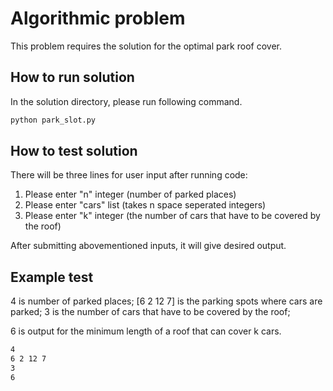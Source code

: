 # Algorithmic problem

This problem requires the solution for the optimal park roof cover.

## How to run solution

In the solution directory, please run following command.

```bash
python park_slot.py
```

## How to test solution

There will be three lines for user input after running code: 

1. Please enter "n" integer (number of parked places)
2. Please enter "cars" list (takes n space seperated integers)
3. Please enter "k" integer (the number of cars that have to be covered by the roof)

After submitting abovementioned inputs, it will give desired output.

## Example test

4 is number of parked places;
[6 2 12 7] is the parking spots where cars are parked;
3 is the number of cars that have to be covered by the roof;

6 is output for the minimum length of a roof that can cover k cars.

```bash
4
6 2 12 7
3
6
```

